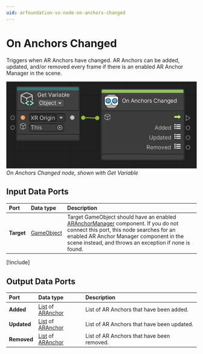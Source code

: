 ```yaml
---
uid: arfoundation-vs-node-on-anchors-changed
---
```

# On Anchors Changed

Triggers when AR Anchors have changed. AR Anchors can be added, updated, and/or removed every frame if there is an enabled AR Anchor Manager in the scene.

![On Anchors Changed](../../images/visual-scripting/vs-on-anchors-changed.png)<br/>*On Anchors Changed node, shown with Get Variable*

## Input Data Ports

| Port | Data type | Description |
| :--- | :-------- | :---------- |
| **Target** | [GameObject](xref:UnityEngine.GameObject) | Target GameObject should have an enabled [ARAnchorManager](xref:arfoundation-anchors#ar-anchor-manager-component) component. If you do not connect this port, this node searches for an enabled AR Anchor Manager component in the scene instead, and throws an exception if none is found. |

[!include[](snippets/get-variable-tip.md)]

## Output Data Ports

| Port | Data type | Description |
| :--- | :-------- | :---------- |
| **Added** | [List](xref:System.Collections.Generic.List`1) of [ARAnchor](xref:UnityEngine.XR.ARFoundation.ARAnchor) | List of AR Anchors that have been added. |
| **Updated** | [List](xref:System.Collections.Generic.List`1) of [ARAnchor](xref:UnityEngine.XR.ARFoundation.ARAnchor) | List of AR Anchors that have been updated. |
| **Removed** | [List](xref:System.Collections.Generic.List`1) of [ARAnchor](xref:UnityEngine.XR.ARFoundation.ARAnchor) | List of AR Anchors that have been removed. |

